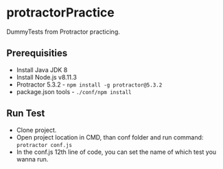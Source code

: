 # protractorPractice
DummyTests from Protractor practicing.

## Prerequisities
* Install Java JDK 8
* Install Node.js v8.11.3
* Protractor 5.3.2 - `npm install -g protractor@5.3.2`
* package.json tools - `./conf/npm install`

## Run Test
* Clone project.
* Open project location in CMD, than conf folder and run command: `protractor conf.js`
* In the conf.js 12th line of code, you can set the name of which test you wanna run.

